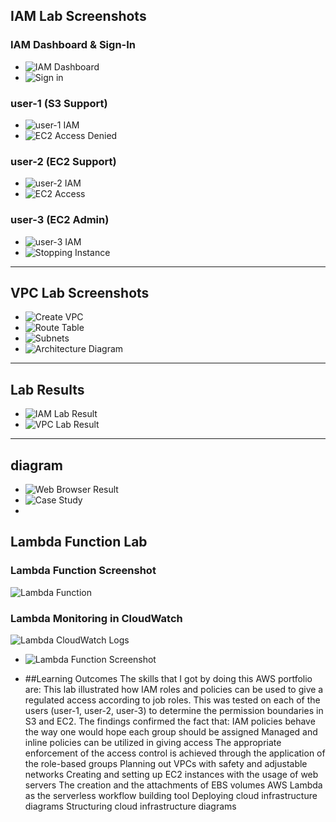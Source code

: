 ## IAM Lab Screenshots

### IAM Dashboard & Sign-In
- ![IAM Dashboard](images/Iamdashboard.png)
- ![Sign in](images/Sign_in_user-1.png)

### user-1 (S3 Support)
- ![user-1 IAM](images/user1.png)
- ![EC2 Access Denied](images/EC2.png)

### user-2 (EC2 Support)
- ![user-2 IAM](images/user2.png)
- ![EC2 Access](images/User2_EC2.png)

### user-3 (EC2 Admin)
- ![user-3 IAM](images/user3.png)
- ![Stopping Instance](images/user3_stopping_instance.png)

---

## VPC Lab Screenshots
- ![Create VPC](images/Create_VPC.png)
- ![Route Table](images/route_table_assoc.png)
- ![Subnets](images/subnets_list.png)
- ![Architecture Diagram](images/AWS_Architecture_Diagram.png)

---

## Lab Results
- ![IAM Lab Result](images/iam_lab_result.png)
- ![VPC Lab Result](images/vpc_lab_result.png)

---

## diagram
- ![Web Browser Result](images/webserver_browser.png)
- ![Case Study](images/case_study_1.png)
- 
## Lambda Function Lab

### Lambda Function Screenshot
![Lambda Function](images/lamdafunction.png)

### Lambda Monitoring in CloudWatch
![Lambda CloudWatch Logs](images/lamada.png)

- ![Lambda Function Screenshot](images/lamdafunction.png)


- ##Learning Outcomes
The skills that I got by doing this AWS portfolio are:
This lab illustrated how IAM roles and policies can be used to give a regulated access according to job roles. 
This was tested on each of the users (user-1, user-2, user-3) to determine the permission boundaries in S3 and EC2. 
The findings confirmed the fact that:
IAM policies behave the way one would hope each group should be assigned
Managed and inline policies can be utilized in giving access
The appropriate enforcement of the access control is achieved through the application of the role-based groups
Planning out VPCs with safety and adjustable networks
Creating and setting up EC2 instances with the usage of web servers
The creation and the attachments of EBS volumes
AWS Lambda as the serverless workflow building tool
Deploying cloud infrastructure diagrams Structuring cloud infrastructure diagrams

